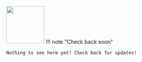 <!--
---
title: "VSCode"
description: "Visual Studio Code, also commonly referred to as VS Code, is a source-code editor made by Microsoft for Windows, Linux and macOS. Features include support for debugging, syntax highlighting, intelligent code completion, snippets, code refactoring, and embedded Git."
tags: "ide plugins"
icon: "https://awesome-astra.github.io/docs/img/vscode/visualstudio.png"
coming_soon: “true”
developer_title: "Microsoft"
developer_url: "https://code.visualstudio.com/"
links:
- title: "VSCode Install"
  url: "https://code.visualstudio.com/download"
---
-->

<div class="nosurface" markdown="1">
<img src="https://awesome-astra.github.io/docs/img/vscode/Visual_Studio_Code_1.35_icon.svg.png" height="100px" />
!!! note "Check back soon"

    Nothing to see here yet! Check back for updates! 
</div>